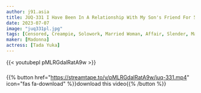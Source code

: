 ```yaml
---
author: j91.asia
title: JUQ-331 I Have Been In A Relationship With My Son's Friend For 5 Years Already. Playing With Fire With A Younger Child... I'm Drowning In A Creampie Affair. Yuka Tada
date: 2023-07-07
image: "juq331pl.jpg"
tags: [Censored, Creampie, Solowork, Married Woman, Affair, Slender, Mature Woman, Digital Mosaic]
maker: [Madonna]
actress: [Tada Yuka]
---
```



{{< youtubepl pMLRGdalRatA9w >}}
###

{{% button href="https://streamtape.to/v/pMLRGdalRatA9w/juq-331.mp4" icon="fas fa-download" %}}download this video{{% /button %}}

